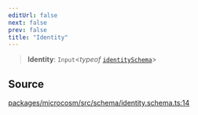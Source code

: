 ```yaml
---
editUrl: false
next: false
prev: false
title: "Identity"
---
```


> **Identity**: `Input`\<*typeof* [`identitySchema`](../variables/identitySchema.md)\>

## Source

[packages/microcosm/src/schema/identity.schema.ts:14](https://github.com/nodenogg-in/alpha-p2p/blob/537491b7f422df1359d1cfda9feedcc4a36a0605/packages/microcosm/src/schema/identity.schema.ts#L14)
